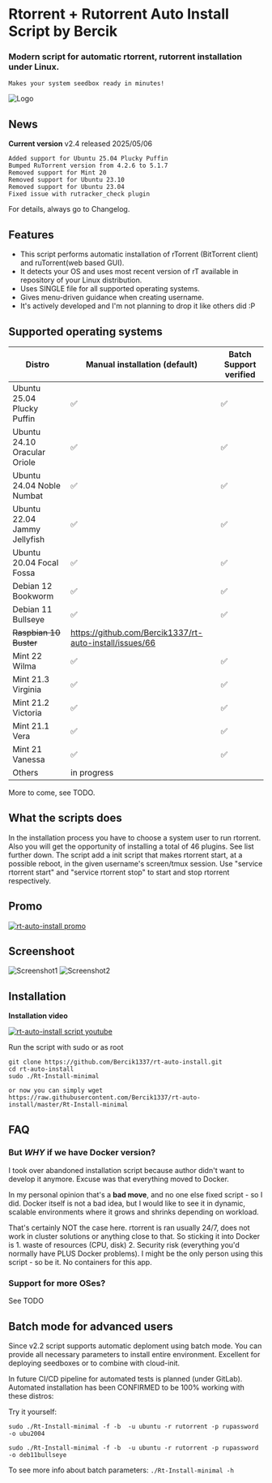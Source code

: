 
# Rtorrent + Rutorrent Auto Install Script by Bercik
### Modern script for automatic rtorrent, rutorrent installation under Linux.
	Makes your system seedbox ready in minutes!


![Logo](https://i.imgur.com/KtvJriL.jpg)

## News

**Current version** v2.4 released 2025/05/06

	Added support for Ubuntu 25.04 Plucky Puffin
	Bumped RuTorrent version from 4.2.6 to 5.1.7
	Removed support for Mint 20
	Removed support for Ubuntu 23.10
	Removed support for Ubuntu 23.04
	Fixed issue with rutracker_check plugin

For details, always go to Changelog.

## Features ##

* This script performs automatic installation of rTorrent (BitTorrent client) and ruTorrent(web based GUI).
* It detects your OS and uses most recent version of rT available in repository of your Linux distribution.
* Uses SINGLE file for all supported operating systems.
* Gives menu-driven guidance when creating username.
* It's actively developed and I'm not planning to drop it like others did :P

## Supported operating systems ##

| Distro    | Manual installation (default) | Batch Support verified |
| -------- | ------- | ------- |
| Ubuntu 25.04 Plucky Puffin | ✅ |  ✅ |
| Ubuntu 24.10 Oracular Oriole | ✅ |  ✅ |
| Ubuntu 24.04 Noble Numbat | ✅ |  ✅ |
| Ubuntu 22.04 Jammy Jellyfish | ✅ | ✅ |
| Ubuntu 20.04 Focal Fossa | ✅ | ✅ |
| Debian 12    Bookworm | ✅ | ✅ |
| Debian 11    Bullseye | ✅ | ✅ |
| ~~Raspbian 10  Buster~~| https://github.com/Bercik1337/rt-auto-install/issues/66   |  |
| Mint   22    Wilma | ✅ | ✅|
| Mint   21.3  Virginia | ✅ | ✅ |
| Mint   21.2  Victoria | ✅ | ✅ |
| Mint   21.1  Vera | ✅ | ✅ |
| Mint   21    Vanessa | ✅ |✅ |
| Others    | in progress    |

More to come, see TODO.

## What the scripts does ##
In the installation process you have to choose a system user to run rtorrent.
Also you will get the opportunity of installing a total of 46 plugins. See list further down.
The script add a init script that makes rtorrent start, at a possible reboot, in the
given username's screen/tmux session. Use "service rtorrent start" and
"service rtorrent stop" to start and stop rtorrent respectively.

Promo
------------

[![rt-auto-install promo](https://img.youtube.com/vi/F0MvYg7bAqk/0.jpg)](https://youtu.be/F0MvYg7bAqk)

Screenshoot
------------

![Screenshot1](https://i.ibb.co/5R1YWtN/rt-main-menu.png)
![Screenshot2](https://i.ibb.co/GvB8Tdq/rt-complete.png)


Installation
------------

**Installation video**

[![rt-auto-install script youtube](https://img.youtube.com/vi/uBxfSg0blPM/0.jpg)](https://www.youtube.com/watch?v=uBxfSg0blPM)



Run the script with sudo or as root
	
	git clone https://github.com/Bercik1337/rt-auto-install.git
	cd rt-auto-install
	sudo ./Rt-Install-minimal
	
	or now you can simply wget https://raw.githubusercontent.com/Bercik1337/rt-auto-install/master/Rt-Install-minimal

FAQ
------------
### But _WHY_ if we have Docker version?
I took over abandoned installation script because author didn't want to develop it anymore. Excuse was that everything moved to Docker.

In my personal opinion that's a **bad move**, and no one else fixed script - so I did. Docker itself is not a bad idea, but I would like to see it in dynamic, scalable environments where it grows and shrinks depending on workload.

That's certainly NOT the case here. rtorrent is ran usually 24/7, does not work in cluster solutions or anything close to that. So sticking it into Docker is 1. waste of resources (CPU, disk) 2. Security risk (everything you'd normally have PLUS Docker problems).
I might be the only person using this script - so be it. No containers for this app.


### Support for more OSes? 
See TODO


## Batch mode for advanced users
Since v2.2 script supports automatic deploment using batch mode. You can provide all necessary parameters to install entire environment. Excellent for deploying seedboxes or to combine with cloud-init.

In future CI/CD pipeline for automated tests is planned (under GitLab).
Automated installation has been CONFIRMED to be 100% working with these distros:


Try it yourself:

`sudo ./Rt-Install-minimal -f -b  -u ubuntu -r rutorrent -p rupassword -o ubu2004`

`sudo ./Rt-Install-minimal -f -b  -u ubuntu -r rutorrent -p rupassword -o deb11bullseye`

To see more info about batch parameters: `./Rt-Install-minimal -h`

